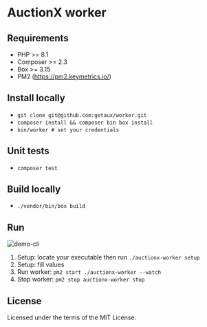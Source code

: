# AuctionX worker

## Requirements

- PHP >= 8.1
- Composer >= 2.3
- Box >= 3.15
- PM2 (https://pm2.keymetrics.io/)

## Install locally

- `git clone git@github.com:getaux/worker.git`
- `composer install && composer bin box install`
- `bin/worker # set your credentials`

## Unit tests

- `composer test`

## Build locally

- `./vendor/bin/box build`

## Run

![demo-cli](https://user-images.githubusercontent.com/1866496/172454669-531e3c6a-1d2c-43ad-bb38-ff1f33feec99.gif)

1. Setup: locate your executable then run `./auctionx-worker setup`
2. Setup: fill values
3. Run worker: `pm2 start ./auctionx-worker --watch`
4. Stop worker: `pm2 stop auctionx-worker stop`

## License

Licensed under the terms of the MIT License.